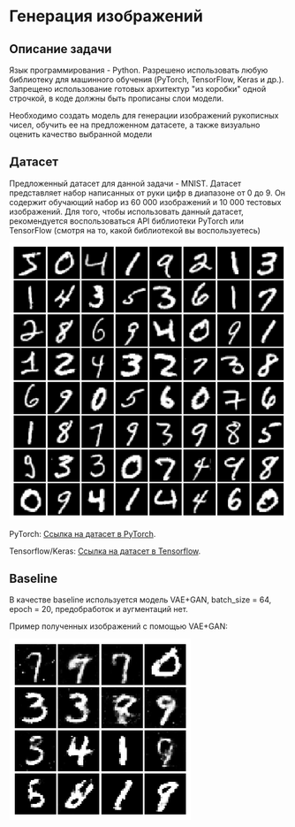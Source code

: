 # Генерация изображений

## Описание задачи

Язык программирования - Python.
Разрешено использовать любую библиотеку для машинного обучения (PyTorch, TensorFlow, Keras и др.). Запрещено использование готовых архитектур "из коробки" одной строчкой, в коде должны быть прописаны слои модели.

Необходимо создать модель для генерации изображений рукописных чисел, обучить ее на предложенном датасете, а также визуально оценить качество выбранной модели

## Датасет

Предложенный датасет для данной задачи - MNIST. Датасет представляет набор написанных от руки цифр в диапазоне от 0 до 9. Он содержит обучающий набор из 60 000 изображений и 10 000 тестовых изображений.
Для того, чтобы использовать данный датасет, рекомендуется воспользоваться API библиотеки PyTorch или TensorFlow (смотря на то, какой библиотекой вы воспользуетесь)

![mnist_img](https://github.com/VladislavEpifanow/CV-Lab-7/blob/main/img/MNIST.png)

PyTorch:
[Ссылка на датасет в PyTorch](https://pytorch.org/vision/main/generated/torchvision.datasets.MNIST.html).

Tensorflow/Keras:
[Ссылка на датасет в Tensorflow](https://www.tensorflow.org/api_docs/python/tf/keras/datasets/mnist).


## Baseline

В качестве baseline используется модель VAE+GAN, batch_size = 64, epoch = 20, предобработок и аугментаций нет. 

Пример полученных изображений с помощью VAE+GAN:

![mnist_img](https://github.com/VladislavEpifanow/CV-Lab-7/blob/main/img/VAE%2BGAN%20results.png)
